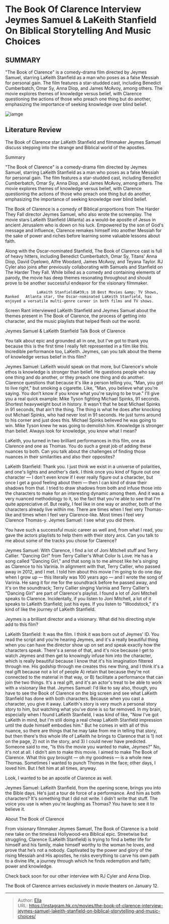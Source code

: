 # The Book Of Clarence Interview Jeymes Samuel &amp; LaKeith Stanfield On Biblical Storytelling And Music Choices


## SUMMARY 



  &#34;The Book of Clarence&#34; is a comedy-drama film directed by Jeymes Samuel, starring LaKeith Stanfield as a man who poses as a false Messiah for personal gain.   The film features a star-studded cast, including Benedict Cumberbatch, Omar Sy, Anna Diop, and James McAvoy, among others.   The movie explores themes of knowledge versus belief, with Clarence questioning the actions of those who preach one thing but do another, emphasizing the importance of seeking knowledge over blind belief.  

![iamge]()

## Literature Review

The Book of Clarence star LaKeith Stanfield and filmmaker Jeymes Samuel discuss stepping into the strange and Biblical world of the apostles.


Summary

  &#34;The Book of Clarence&#34; is a comedy-drama film directed by Jeymes Samuel, starring LaKeith Stanfield as a man who poses as a false Messiah for personal gain.   The film features a star-studded cast, including Benedict Cumberbatch, Omar Sy, Anna Diop, and James McAvoy, among others.   The movie explores themes of knowledge versus belief, with Clarence questioning the actions of those who preach one thing but do another, emphasizing the importance of seeking knowledge over blind belief.  





The Book of Clarence is a comedy of Biblical proportions from The Harder They Fall director Jeymes Samuel, who also wrote the screenplay. The movie stars LaKeith Stanfield (Atlanta) as a would-be apostle of Jesus in ancient Jerusalem who is down on his luck. Empowered by the son of God&#39;s message and influence, Clarence remakes himself into another Messiah for the sake of power and riches before learning some valuable lessons about faith.




Along with the Oscar-nominated Stanfield, The Book of Clarence cast is full of heavy hitters, including Benedict Cumberbatch, Omar Sy, Titans&#39; Anna Diop, David Oyelowo, Alfre Woodard, James McAvoy, and Teyana Taylor. RJ Cyler also joins after previously collaborating with Samuels and Stanfield on The Harder They Fall. While billed as a comedy and containing elements of parody, the movie has deep themes resonating throughout and should prove to be another successful endeavor for the visionary filmmaker.

                  LaKeith Stanfield&#39;s 10 Best Movies &amp; TV Shows, Ranked   Atlanta star, the Oscar-nominated LaKeith Stanfield, has enjoyed a versatile multi-genre career in both films and TV shows.    

Screen Rant interviewed LaKeith Stanfield and Jeymes Samuel about the themes present in The Book of Clarence, the process of getting into character, and the music playlists that helped flesh out the world.


 Jeymes Samuel &amp; LaKeith Stanfield Talk Book of Clarence 
         




You talk about epic and grounded all in one, but I&#39;ve got to thank you because this is the first time I really felt represented in a film like this. Incredible performance too, LaKeith. Jeymes, can you talk about the theme of knowledge versus belief in this film?


Jeymes Samuel: LaKeith would speak on that more, but Clarence&#39;s whole ethos is knowledge is stronger than belief. He questions people who say one thing and do another, or they preach one thing and do another. Clarence questions that because it&#39;s like a person telling you, &#34;Man, you got to live right,&#34; but smoking a cigarette. Like, &#34;Man, you believe what you&#39;re saying. You don&#39;t know if you know what you&#39;re saying to be true.&#34;
I&#39;ll give you a real quick example: Mike Tyson fighting Michael Spinks, 91 seconds. Shortest heavyweight bout in history. It wasn&#39;t that he beat Michael Spinks in 91 seconds, that ain&#39;t the thing. The thing is what he does after knocking out Michael Spinks, who had never lost in 91 seconds. He just turns around to his corner and just does this. Michael Spinks believed he was going to win. Mike Tyson knew he was going to demolish him. Knowledge is stronger than belief. Always look for knowledge, you know what I mean?





LaKeith, you turned in two brilliant performances in this film, one as Clarence and one as Thomas. You do such a great job of adding these nuances to both. Can you talk about the challenges of finding those nuances in their similarities and also their opposites?


LaKeith Stanfield: Thank you. I just think we exist in a universe of polarities, and one&#39;s lights and another&#39;s dark. I think once you kind of figure out one character — I don&#39;t even know if I ever really figure out a character, but once I get a good feeling about them — then I can kind of draw their shadows from that.
I tried to draw shadows from both and infuse those into the characters to make for an interesting dynamic among them. And it was a very nuanced methodology to it, so the fact that you&#39;re able to see that I&#39;m quite appreciative of. But really, I feel like in one way or another, both of the characters already live within me.
There are times when I feel very Thomas-like and times when I feel very Clarence-like. Most times I feel very Clarence Thomas-y.
Jeymes Samuel: I see what you did there.





You have such a successful music career as well and, from what I read, you gave the actors playlists to help them with their story arcs. Can you talk to me about some of the tracks you chose for Clarence?


Jeymes Samuel: With Clarence, I find a lot of Joni Mitchell stuff and Terry Callier. &#34;Dancing Girl&#34; from Terry Callier&#39;s What Color Is Love. He has a song called &#34;Dancing Girl,&#34; and that song is to me almost like he&#39;s singing as Clarence to his Varinia.
In alignment with that, Terry Callier, who passed away in 2012, and I met. I told him about this movie I&#39;m going to do one day when I grow up — this literally was 100 years ago — and I wrote the song of Varinia. He sang it for me for the soundtrack before he passed away, and it&#39;s on the soundtrack; Terry Callier singing Varinia and Terry Callier&#39;s &#34;Dancing Girl&#34; are part of Clarence&#39;s playlist.
I found a lot of Joni Mitchell speaks to Clarence. Incidentally, if you listen to Joni Mitchell, a lot of it speaks to LaKeith Stanfield; just his eyes. If you listen to &#34;Woodstock,&#34; it&#39;s kind of like the journey of LaKeith Stanfield.





Jeymes is a brilliant director and a visionary. What did his directing style add to this film?


LaKeith Stanfield: It was the film. I think it was born out of Jeymes&#39; ID. You read the script and you&#39;re hearing Jeymes, and it&#39;s a really beautiful thing when you can have the director show up on set and speak exactly how the characters speak. There&#39;s a sense of that, and it&#39;s nice because I get to watch Jeymes and then get to knowingly infuse him into the character, which is really beautiful because I know that it&#39;s his imagination filtered through me.
His godship through me creates this new thing, and I think it&#39;s a real gift because not a lot of people A) retain that because they&#39;re not connected to the material in that way, or B) facilitate a performance that can join the two things. It&#39;s a real gift, and it&#39;s an actor&#39;s treat to be able to work with a visionary like that.
Jeymes Samuel: I&#39;d like to say also, though, you have to see the Book of Clarence on the big screen and see what LaKeith Stanfield has done with both characters. Because when you cast a character, you give it away. LaKeith&#39;s story is very much a personal story story to him, but watching what you&#39;ve done is so far removed.
In my brain, especially when I found LaKeith Stanfield, I was kind of like, &#34;Now I&#39;ve got LaKeith in mind, but I&#39;m still doing a real cheap LaKeith Stanfield impression until the dude himself embodies him.&#34; But he comes in with all of this nuance, so there are things that he may take from me in telling that story, but then there&#39;s this whole life of LaKeith he brings to Clarence that is 1) not on the page, 2) not in the story, and 3) I could never have predicted.
Someone said to me, &#34;Is this the movie you wanted to make, Jeymes?&#34; No, it&#39;s not at all. I didn&#39;t aim to make this movie. I aimed to make The Book of Clarence. What this guy brought — oh my goodness — is a whole new Thomas. Sometimes I wanted to punch Thomas in the face; other days, I loved him. But I felt him at all times, anyway.





Look, I wanted to be an apostle of Clarence as well.


Jeymes Samuel: LaKeith Stanfield, from the opening scene, brings you into the Bible days. He&#39;s just a tour de force of a performance. And him as both characters? It&#39;s something that I did not write. I didn&#39;t write that stuff. The voice you use is when you&#39;re laughing as Thomas? You have to see it to believe it.




 About The Book of Clarence 
          

From visionary filmmaker Jeymes Samuel, The Book of Clarence is a bold new take on the timeless Hollywood-era Biblical epic. Streetwise but struggling, Clarence (LaKeith Stanfield) is trying to find a better life for himself and his family, make himself worthy to the woman he loves, and prove that he’s not a nobody. Captivated by the power and glory of the rising Messiah and His apostles, he risks everything to carve his own path to a divine life, a journey through which he finds redemption and faith; power and knowledge.




Check back soon for our other interview with RJ Cyler and Anna Diop.



The Book of Clarence arrives exclusively in movie theaters on January 12.






---

> Author: [Ella](https://instagram.hk.cn/)  
> URL: https://instagram.hk.cn/movies/the-book-of-clarence-interview-jeymes-samuel-lakeith-stanfield-on-biblical-storytelling-and-music-choices/  

